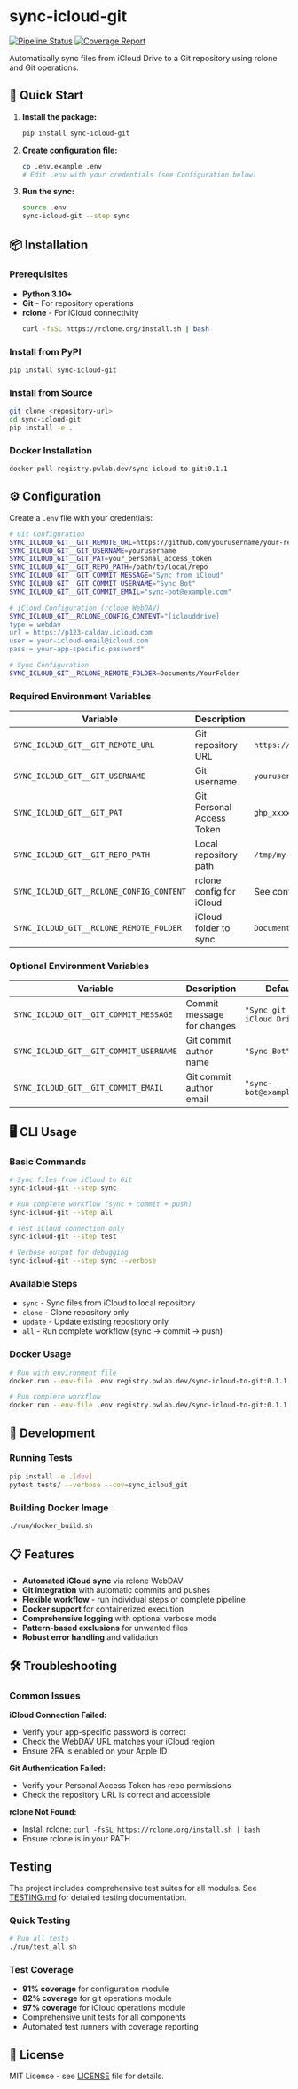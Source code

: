 # sync-icloud-git

[![Pipeline Status](https://git.pwlab.dev/homelab/sync-icloud-git/badges/main/pipeline.svg)](https://git.pwlab.dev/homelab/sync-icloud-git/-/pipelines)
[![Coverage Report](https://git.pwlab.dev/homelab/sync-icloud-git/badges/main/coverage.svg)](https://git.pwlab.dev/homelab/sync-icloud-git/-/jobs)

Automatically sync files from iCloud Drive to a Git repository using rclone and Git operations.

## 🚀 Quick Start

1. **Install the package:**
   ```bash
   pip install sync-icloud-git
   ```

2. **Create configuration file:**
   ```bash
   cp .env.example .env
   # Edit .env with your credentials (see Configuration below)
   ```

3. **Run the sync:**
   ```bash
   source .env
   sync-icloud-git --step sync
   ```

## 📦 Installation

### Prerequisites
- **Python 3.10+** 
- **Git** - For repository operations
- **rclone** - For iCloud connectivity
  ```bash
  curl -fsSL https://rclone.org/install.sh | bash
  ```

### Install from PyPI
```bash
pip install sync-icloud-git
```

### Install from Source
```bash
git clone <repository-url>
cd sync-icloud-git
pip install -e .
```

### Docker Installation
```bash
docker pull registry.pwlab.dev/sync-icloud-to-git:0.1.1
```

## ⚙️ Configuration

Create a `.env` file with your credentials:

```bash
# Git Configuration
SYNC_ICLOUD_GIT__GIT_REMOTE_URL=https://github.com/yourusername/your-repo.git
SYNC_ICLOUD_GIT__GIT_USERNAME=yourusername
SYNC_ICLOUD_GIT__GIT_PAT=your_personal_access_token
SYNC_ICLOUD_GIT__GIT_REPO_PATH=/path/to/local/repo
SYNC_ICLOUD_GIT__GIT_COMMIT_MESSAGE="Sync from iCloud"
SYNC_ICLOUD_GIT__GIT_COMMIT_USERNAME="Sync Bot"
SYNC_ICLOUD_GIT__GIT_COMMIT_EMAIL="sync-bot@example.com"

# iCloud Configuration (rclone WebDAV)
SYNC_ICLOUD_GIT__RCLONE_CONFIG_CONTENT="[iclouddrive]
type = webdav
url = https://p123-caldav.icloud.com
user = your-icloud-email@icloud.com
pass = your-app-specific-password"

# Sync Configuration
SYNC_ICLOUD_GIT__RCLONE_REMOTE_FOLDER=Documents/YourFolder
```

### Required Environment Variables

| Variable | Description | Example |
|----------|-------------|---------|
| `SYNC_ICLOUD_GIT__GIT_REMOTE_URL` | Git repository URL | `https://github.com/user/repo.git` |
| `SYNC_ICLOUD_GIT__GIT_USERNAME` | Git username | `yourusername` |
| `SYNC_ICLOUD_GIT__GIT_PAT` | Git Personal Access Token | `ghp_xxxxxxxxxxxx` |
| `SYNC_ICLOUD_GIT__GIT_REPO_PATH` | Local repository path | `/tmp/my-repo` |
| `SYNC_ICLOUD_GIT__RCLONE_CONFIG_CONTENT` | rclone config for iCloud | See configuration example above |
| `SYNC_ICLOUD_GIT__RCLONE_REMOTE_FOLDER` | iCloud folder to sync | `Documents/MyFolder` |

### Optional Environment Variables

| Variable | Description | Default | Example |
|----------|-------------|---------|---------|
| `SYNC_ICLOUD_GIT__GIT_COMMIT_MESSAGE` | Commit message for changes | `"Sync git with iCloud Drive"` | `"Sync from iCloud"` |
| `SYNC_ICLOUD_GIT__GIT_COMMIT_USERNAME` | Git commit author name | `"Sync Bot"` | `"iCloud Sync Bot"` |
| `SYNC_ICLOUD_GIT__GIT_COMMIT_EMAIL` | Git commit author email | `"sync-bot@example.com"` | `"bot@company.com"` |

## 🖥️ CLI Usage

### Basic Commands

```bash
# Sync files from iCloud to Git
sync-icloud-git --step sync

# Run complete workflow (sync + commit + push)
sync-icloud-git --step all

# Test iCloud connection only
sync-icloud-git --step test

# Verbose output for debugging
sync-icloud-git --step sync --verbose
```

### Available Steps

- `sync` - Sync files from iCloud to local repository
- `clone` - Clone repository only
- `update` - Update existing repository only
- `all` - Run complete workflow (sync → commit → push)

### Docker Usage

```bash
# Run with environment file
docker run --env-file .env registry.pwlab.dev/sync-icloud-to-git:0.1.1 --step sync

# Run complete workflow
docker run --env-file .env registry.pwlab.dev/sync-icloud-to-git:0.1.1 --step all
```

## 🔧 Development

### Running Tests
```bash
pip install -e .[dev]
pytest tests/ --verbose --cov=sync_icloud_git
```

### Building Docker Image
```bash
./run/docker_build.sh
```

## 📋 Features

- **Automated iCloud sync** via rclone WebDAV
- **Git integration** with automatic commits and pushes
- **Flexible workflow** - run individual steps or complete pipeline
- **Docker support** for containerized execution
- **Comprehensive logging** with optional verbose mode
- **Pattern-based exclusions** for unwanted files
- **Robust error handling** and validation

## 🛠️ Troubleshooting

### Common Issues

**iCloud Connection Failed:**
- Verify your app-specific password is correct
- Check the WebDAV URL matches your iCloud region
- Ensure 2FA is enabled on your Apple ID

**Git Authentication Failed:**
- Verify your Personal Access Token has repo permissions
- Check the repository URL is correct and accessible

**rclone Not Found:**
- Install rclone: `curl -fsSL https://rclone.org/install.sh | bash`
- Ensure rclone is in your PATH

## Testing

The project includes comprehensive test suites for all modules. See [TESTING.md](TESTING.md) for detailed testing documentation.

### Quick Testing

```bash
# Run all tests
./run/test_all.sh
```

### Test Coverage

- **91% coverage** for configuration module
- **82% coverage** for git operations module
- **97% coverage** for iCloud operations module
- Comprehensive unit tests for all components
- Automated test runners with coverage reporting

## 📄 License

MIT License - see [LICENSE](LICENSE) file for details.

